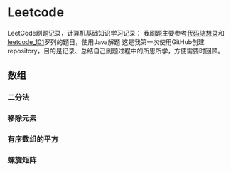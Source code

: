 # Leetcode
LeetCode刷题记录，计算机基础知识学习记录：
我刷题主要参考[代码随想录](https://programmercarl.com/)和[leetcode_101](https://github.com/changgyhub/leetcode_101)罗列的题目，使用Java解题
这是我第一次使用GitHub创建repository，目的是记录、总结自己刷题过程中的所思所学，方便需要时回顾。

## 数组
### 二分法
### 移除元素
### 有序数组的平方
### 螺旋矩阵


